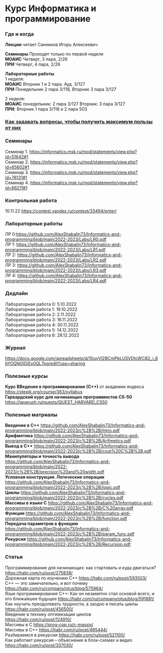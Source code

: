 # Курс Информатика и программирование

### Где и когда
**Лекции** читает Санников Игорь Алексеевич  
  
**Семинары** Проходят только по первой недели  
**МОАИС** Четверг, 3 пара, 2/26  
**ПРИ** Четверг, 4 пара, 2/26  
  
**Лабораторные работы**  
1 неделя:  
**МОАИС** Вторник 1 и 2 пара. Ауд. 3/127  
**ПРИ** Понедельник 2 пара 3/118, Вторник 3 пара 3/127  
  
2 неделя:  
**МОАИС** понедельник: 2 пара 3/127 Вторник: 3 пара 3/127  
**ПРИ**: Вторник 1 пара 3/118 и 2 пара 503

### <a href ="https://github.com/AlexShabalin73/Informatics-and-programming/blob/main/2022-2023/%D0%9A%D0%B0%D0%BA%20%D0%B7%D0%B0%D0%B4%D0%B0%D0%B2%D0%B0%D1%82%D1%8C%20%D0%B2%D0%BE%D0%BF%D1%80%D0%BE%D1%81%D1%8B.pdf">Как задавать вопросы, чтобы получить максимум пользы от них</a>  
  
### Семинары  
Семинар 1. https://informatics.msk.ru/mod/statements/view.php?id=51642#1  
Семинар 2. https://informatics.msk.ru/mod/statements/view.php?id=65602#1  
Семинар 3. https://informatics.msk.ru/mod/statements/view.php?id=76131#1  
Семинар 4. https://informatics.msk.ru/mod/statements/view.php?id=66211#1  

### Контрольная работа  
10.11.22 https://contest.yandex.ru/contest/33494/enter/  

### Лабораторные работы  

ЛР 0:https://github.com/AlexShabalin73/Informatics-and-programming/blob/main/2022-2023/Labs/LR0.pdf  
ЛР 1: https://github.com/AlexShabalin73/Informatics-and-programming/blob/main/2022-2023/Labs/LR1.pdf  
ЛР 2: https://github.com/AlexShabalin73/Informatics-and-programming/blob/main/2022-2023/Labs/LR2.pdf  
ЛР 3: https://github.com/AlexShabalin73/Informatics-and-programming/blob/main/2022-2023/Labs/LR3.pdf  
ЛР 4: https://github.com/AlexShabalin73/Informatics-and-programming/blob/main/2022-2023/Labs/LR4.pdf  


### Дедлайн
Лабораторная работа 0: 5.10.2022  
Лабораторная работа 1: 19.10.2022  
Лабораторная работа 2: 2.11.2022  
Лабораторная работа 3: 16.11.2022  
Лабораторная работа 4: 30.11.2022  
Лабораторная работа 5: 14.12.2022  
Лабораторная работа 6: 28.12.2022  

### Журнал  
https://docs.google.com/spreadsheets/d/10uyVl2BCmPbLUSVDtcWC82_j_6bYOQNGlDiEx0QL7pg/edit?usp=sharing  


### Полезные курсы
**Курс ВВедение в программирование (С++)** от академии яндекса https://stepik.org/course/363/syllabus  
**Гарвардский курс для начинающих программистов CS-50** https://javarush.ru/quests/QUEST_HARVARD_CS50

### Полезные матриалы  
**Введение в C++** https://github.com/AlexShabalin73/Informatics-and-programming/blob/main/2022-2023/c%2B%2B/Intro.pdf  
**Арифметика** https://github.com/AlexShabalin73/Informatics-and-programming/blob/main/2022-2023/c%2B%2B/Arifmetics.pdf  
**Вывод в С++** https://github.com/AlexShabalin73/Informatics-and-programming/blob/main/2022-2023/c%2B%2B/cout%20C%2B%2B.pdf  
**Манипуляторы и точность вывода** https://github.com/AlexShabalin73/Informatics-and-programming/blob/main/2022-2023/c%2B%2B/precision%20and%20width.pdf  
**Условная конструкция. Логические операции** https://github.com/AlexShabalin73/Informatics-and-programming/blob/main/2022-2023/c%2B%2B/logic.pdf  
**Циклы** https://github.com/AlexShabalin73/Informatics-and-programming/blob/main/2022-2023/c%2B%2B/cycles.pdf     
**Массивы в языке С** https://github.com/AlexShabalin73/Informatics-and-programming/blob/main/2022-2023/c%2B%2B/C%20array.pdf  
**Функции** https://github.com/AlexShabalin73/Informatics-and-programming/blob/main/2022-2023/c%2B%2B/function.pdf  
**Передача параметров в функцию** https://github.com/AlexShabalin73/Informatics-and-programming/blob/main/2022-2023/c%2B%2B/param_func.pdf  
**Рекурсия** https://github.com/AlexShabalin73/Informatics-and-programming/blob/main/2022-2023/c%2B%2B/Recursion.pdf  



### Статьи
Программирование для начинающих: как стартовать и куда двигаться? https://habr.com/ru/post/275839/  
Дорожная карта по изучению C++ https://habr.com/ru/post/593503/  
C++ — это замечательно, и вот почему https://habr.com/ru/company/otus/blog/575964/  
Язык программирования C++: Как он незаметно стал основой всего, и его ближайшее будущее https://habr.com/ru/company/otus/blog/591881/  
Как научить преодолевать трудности, а заодно и писать циклы https://habr.com/ru/post/456500/  
Введение в технику оптимизации циклов https://habr.com/ru/post/124910/  
Массивы в С https://prog-cpp.ru/c-massiv/  
Массивы в С++ https://habr.com/ru/post/495444/  
Разбираемся в рекурсии https://habr.com/ru/post/521100/  
Как работает рекурсия – объяснение в блок-схемах и видео  https://habr.com/ru/post/337030/  